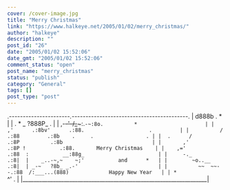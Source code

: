 ```yaml
---
cover: /cover-image.jpg
title: "Merry Christmas"
link: "https://www.halkeye.net/2005/01/02/merry_christmas/"
author: "halkeye"
description: ""
post_id: "26"
date: "2005/01/02 15:52:06"
date_gmt: "2005/01/02 15:52:06"
comment_status: "open"
post_name: "merry_christmas"
status: "publish"
category: "General"
tags: []
post_type: "post"
---
```


.----------------------_._------------------------------------------.
     |                     d888b         .                        *      |
     |   .   *           _ ?888P_                         .              |
     |             ,-~~-'-/_~~~:.`-~:8o.          *                      |
     |           ,'      .:8bv'      .:88.                     .         |
     |          /         .:88         .:8b    .     .                 . |
     |  .      /          .:8P          .:8b                             |
     |       ,'          .:8P !           .:88.       Merry Christmas    |
     |    ,='           .:88  :           __:88g_                        |
     |     -._          .:8|  |    _..-~,~    ~;'           and      *   |
     |        ~o..__    .:8|  | _-~   ?8b_ _.-'                          |
     |          ~~  ~~--.:88  /:___...(888)             Happy New Year   |
     | *                               `^'      .                        |
     |___________________________________________________________________|